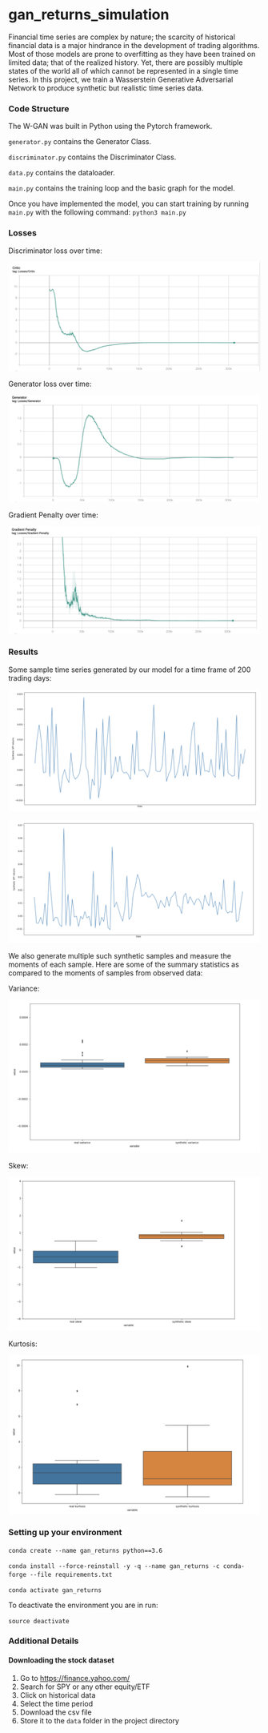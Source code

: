 # gan_returns_simulation

Financial time series are complex by nature; the scarcity of historical financial data is a major hindrance in the development of trading algorithms. Most of those models are prone to overfitting as they have been trained on limited data; that of the realized history. Yet, there are possibly multiple states of the world all of which cannot be represented in a single time series. In this project, we train a Wasserstein Generative Adversarial Network to produce synthetic but realistic time series data. 

### Code Structure
The W-GAN was built in Python using the Pytorch framework. 

`generator.py` contains the Generator Class.

`discriminator.py` contains the Discriminator Class.

`data.py` contains the dataloader.

`main.py` contains the training loop and the basic graph for the model.

Once you have implemented the model, you can start training by running `main.py` with the following command:
`python3 main.py`

### Losses 
Discriminator loss over time:

![Discriminator loss](results/criticloss.png)

Generator loss over time:

![Generator loss](results/generatorloss.png)

Gradient Penalty over time:

![Gradient Penalty](results/gradientpenalty.png)

### Results
Some sample time series generated by our model for a time frame of 200 trading days:

![Sample 1](results/sample1.png)

![Sample 2](results/sample2.png)

We also generate multiple such synthetic samples and measure the moments of each sample. Here are some of the summary statistics as compared to the moments of samples from observed data:

Variance:

![Variance](results/variance.png)

Skew:

![Skew](results/skew.png)


Kurtosis:

![Kurtosis](results/kurtosis.png)


### Setting up your environment
`conda create --name gan_returns python==3.6`

`conda install --force-reinstall -y -q --name gan_returns -c conda-forge --file requirements.txt`

`conda activate gan_returns`

To deactivate the environment you are in run:

`source deactivate`

### Additional Details
#### Downloading the stock dataset
1. Go to https://finance.yahoo.com/
2. Search for SPY or any other equity/ETF
3. Click on historical data
4. Select the time period
5. Download the csv file
6. Store it to the `data` folder in the project directory
